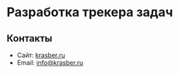 # Разработка трекера задач

## Контакты
* Сайт: [krasber.ru](https://krasber.ru)
* Email: [info@krasber.ru](mailto:info@krasber.ru)
